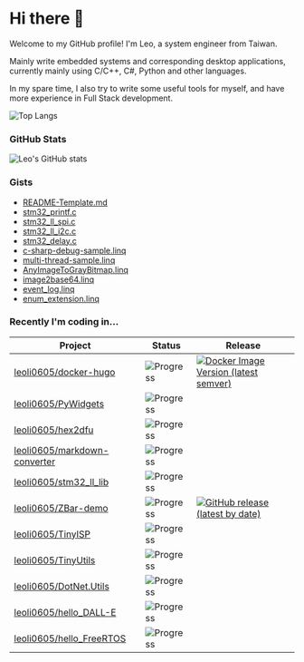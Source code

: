 # Hi there 👋

Welcome to my GitHub profile! I'm Leo, a system engineer from Taiwan.

Mainly write embedded systems and corresponding desktop applications, currently mainly using C/C++, C#, Python and other languages.

In my spare time, I also try to write some useful tools for myself, and have more experience in Full Stack development.

![Top Langs](https://github-readme-stats.vercel.app/api/top-langs/?username=leoli0605&show_icons=true&theme=radical)

### GitHub Stats

![Leo's GitHub stats](https://github-readme-stats.vercel.app/api?username=leoli0605&show_icons=true&theme=radical)

### Gists

<!-- GISTS_START -->
- [README-Template.md](https://gist.github.com/leoli0605/7c597db4319a12eabfc1414d96dfb847)
- [stm32_printf.c](https://gist.github.com/leoli0605/ecf9f9b615e2e2259e16da496b2b3704)
- [stm32_ll_spi.c](https://gist.github.com/leoli0605/dbff21c2e5db943b1e5329b4db71e580)
- [stm32_ll_i2c.c](https://gist.github.com/leoli0605/7dfe8a41870c9c15201715aafaf3d669)
- [stm32_delay.c](https://gist.github.com/leoli0605/ff91652675acb93e4990ab4909e49be5)
- [c-sharp-debug-sample.linq](https://gist.github.com/leoli0605/a953348cd56c2e4c467b231ce6f715a4)
- [multi-thread-sample.linq](https://gist.github.com/leoli0605/2a6bf8b652bac790c801f0c99e13cac0)
- [AnyImageToGrayBitmap.linq](https://gist.github.com/leoli0605/a369aeb6dee7fbba7ede0f590b71b7ec)
- [image2base64.linq](https://gist.github.com/leoli0605/662dd486d24f47089a26b7dbd8a465ad)
- [event_log.linq](https://gist.github.com/leoli0605/1fccc6d5fc9fe7804ef6f735da2ed550)
- [enum_extension.linq](https://gist.github.com/leoli0605/67ab7ec61bf7fb8510eec7be6fbf0c6a)
<!-- GISTS_END -->

### Recently I'm coding in...

| Project                                                                         | Status                                                | Release                                                                                                                                            |
| ------------------------------------------------------------------------------- | ----------------------------------------------------- | -------------------------------------------------------------------------------------------------------------------------------------------------- |
| [leoli0605/docker-hugo](https://github.com/leoli0605/docker-hugo)               | ![Progress](https://progress-bar.dev/100/?title=done) | [![Docker Image Version (latest semver)](https://img.shields.io/docker/v/jafee201153/hugo?sort=semver)](https://hub.docker.com/r/jafee201153/hugo) |
| [leoli0605/PyWidgets](https://github.com/leoli0605/PyWidgets)                   | ![Progress](https://progress-bar.dev/50/?title=funds) |                                                                                                                                                    |
| [leoli0605/hex2dfu](https://github.com/leoli0605/hex2dfu)                       | ![Progress](https://progress-bar.dev/95/?title=funds) |                                                                                                                                                    |
| [leoli0605/markdown-converter](https://github.com/leoli0605/markdown-converter) | ![Progress](https://progress-bar.dev/30/?title=funds) |                                                                                                                                                    |
| [leoli0605/stm32_ll_lib](https://github.com/leoli0605/stm32_ll_lib)             | ![Progress](https://progress-bar.dev/0/?title=todo)   |                                                                                                                                                    |
| [leoli0605/ZBar-demo](https://github.com/leoli0605/ZBar-demo)                   | ![Progress](https://progress-bar.dev/50/?title=funds)   | [![GitHub release (latest by date)](https://img.shields.io/github/v/release/leoli0605/ZBar-demo)](#)                                               |
| [leoli0605/TinyISP](https://github.com/leoli0605/TinyISP)                       | ![Progress](https://progress-bar.dev/0/?title=todo)   |                                                                                                                                                    |
| [leoli0605/TinyUtils](https://github.com/leoli0605/TinyUtils)                   | ![Progress](https://progress-bar.dev/0/?title=todo)   |                                                                                                                                                    |
| [leoli0605/DotNet.Utils](https://github.com/leoli0605/DotNet.Utils)             | ![Progress](https://progress-bar.dev/0/?title=todo)   |                                                                                                                                                    |
| [leoli0605/hello_DALL-E](https://github.com/leoli0605/hello_DALL-E)             | ![Progress](https://progress-bar.dev/0/?title=todo)   |                                                                                                                                                    |
| [leoli0605/hello_FreeRTOS](https://github.com/leoli0605/hello_FreeRTOS)         | ![Progress](https://progress-bar.dev/0/?title=todo)   |                                                                                                                                                    |
